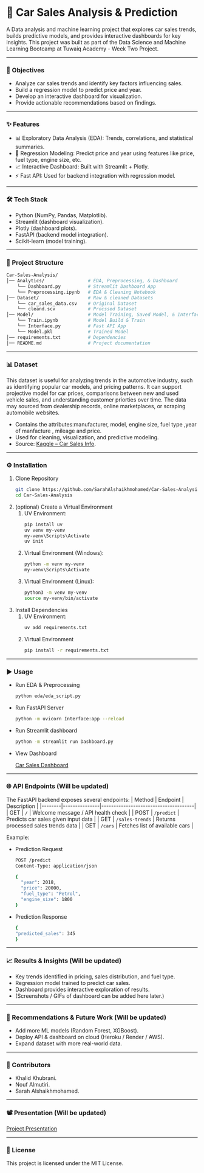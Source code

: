 # 🚗 Car Sales Analysis & Prediction

A Data analysis and machine learning project that explores car sales trends, builds predictive models, and provides interactive dashboards for key insights. This project was built as part of the Data Science and Machine Learning Bootcamp at Tuwaiq Academy  - Week Two Project.

---
### 🎯 Objectives
- Analyze car sales trends and identify key factors influencing sales.
- Build a regression model to predict price and year.
- Develop an interactive dashboard for visualization.
- Provide actionable recommendations based on findings.

---
### ✨ Features
- 📊 Exploratory Data Analysis (EDA): Trends, correlations, and statistical summaries.
- 🤖 Regression Modeling: Predict price and year using features like price, fuel type, engine size, etc.
- 📈 Interactive Dashboard: Built with Streamlit + Plotly.
- ⚡ Fast API: Used for backend integration with regression model.

---
### 🛠 Tech Stack
- Python (NumPy, Pandas, Matplotlib).
- Streamlit (dashboard visualization).
- Plotly (dashboard plots).
- FastAPI (backend model integration).
- Scikit-learn (model training).

---
### 📂 Project Structure
```bash
Car-Sales-Analysis/
│── Analytics/                # EDA, Preprocessing, & Dashboard
    └── Dashboard.py          # Streamlit Dashboard App
    └── Preprocessing.ipynb   # EDA & Cleaning Notebook
│── Dataset/                  # Raw & cleaned Datasets
    └── car_sales_data.csv    # Original Dataset
    └── cleand.scv            # Procssed Dataset
│── Model/                    # Model Training, Saved Model, & Interface
    └── Train.ipynb           # Model Build & Train
    └── Interface.py          # Fast API App
    └── Model.pkl             # Trained Model
│── requirements.txt          # Dependencies
│── README.md                 # Project documentation
```

---
### 📊 Dataset
This dataset is useful for analyzing trends in the automotive industry, such as identifying popular car models, and pricing patterns. It can support projective model for car prices, comparisons between new and used vehicle sales, and understanding customer priorties over time. The data may sourced from dealership records, online marketplaces, or scraping automobile websites.

- Contains the attributes:manufacturer, model, engine size, fuel type ,year of manfacture , mileage and price.
- Used for cleaning, visualization, and predictive modeling.
- Source: [Kaggle – Car Sales Info](https://www.kaggle.com/datasets/minahilfatima12328/car-sales-info/data).

---
### ⚙️ Installation
1. Clone Repository
   ``` bash
   git clone https://github.com/SarahAlshaikhmohamed/Car-Sales-Analysis.git
   cd Car-Sales-Analysis
   ```
2. (optional) Create a Virtual Environment
   1. UV Environment:
      ```bash
      pip install uv
      uv venv my-venv
      my-venv\Scripts\Activate
      uv init
      ```
   2. Virtual Environment (Windows):
      ```bash
      python -m venv my-venv
      my-venv\Scripts\Activate
      ```
   3. Virtual Environment (Linux):
      ```bash
      python3 -m venv my-venv
      source my-venv/bin/activate
      ```
3. Install Dependencies
   1. UV Environment:
      ```bash
      uv add requirements.txt
      ```
   2. Virtual Environment
      ```bash
      pip install -r requirements.txt
      ```

---
### ▶️ Usage
- Run EDA & Preprocessing
  ```bash
  python eda/eda_script.py
  ```
- Run FastAPI Server
  ```bash
  python -m uvicorn Interface:app --reload
  ```
- Run Streamlit dashboard
  ```bash
  python -m streamlit run Dashboard.py
  ```
- View Dashboard
  
  [Car Sales Dashboard](http://192.168.0.60:8501)
  
---
### 🌐 API Endpoints (Will be updated)
The FastAPI backend exposes several endpoints:
| Method | Endpoint | Description | 
|--------|---------------|--------------------------------------| 
| GET | `/` | Welcome message / API health check | 
| POST | `/predict` | Predicts car sales given input data | 
| GET | `/sales-trends` | Returns processed sales trends data | 
| GET | `/cars` | Fetches list of available cars |

Example: 
- Prediction Request
  ```bash
  POST /predict
  Content-Type: application/json

  {
    "year": 2018,
    "price": 20000,
    "fuel_type": "Petrol",
    "engine_size": 1800
  }
  ```
- Prediction Response
  ```bash
  {
  "predicted_sales": 345
  }
  ```

---
### 📈 Results & Insights (Will be updated)
- Key trends identified in pricing, sales distribution, and fuel type.
- Regression model trained to predict car sales.
- Dashboard provides interactive exploration of results.
- (Screenshots / GIFs of dashboard can be added here later.)

---
### 🚀 Recommendations & Future Work (Will be updated)
- Add more ML models (Random Forest, XGBoost).
- Deploy API & dashboard on cloud (Heroku / Render / AWS).
- Expand dataset with more real-world data.

---
### 👥 Contributors
- Khalid Khubrani.
- Nouf Almutiri.
- Sarah Alshaikhmohamed.

---
### 📽️ Presentation  (Will be updated)
[Project Presentation]()

---
### 📜 License
This project is licensed under the MIT License.
